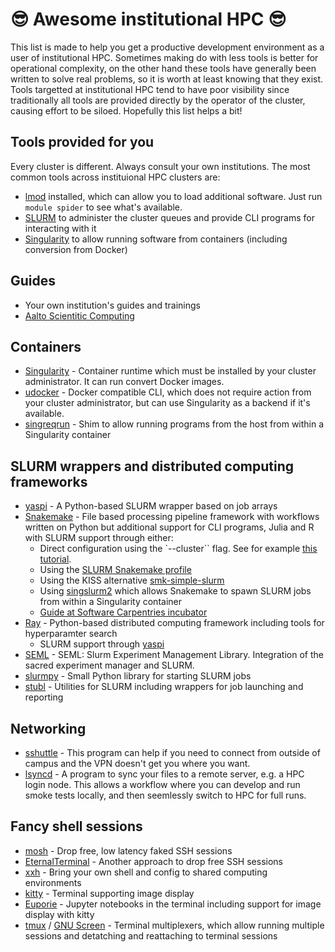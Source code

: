# 😎 Awesome institutional HPC 😎

This list is made to help you get a productive development environment as a user of institutional HPC. Sometimes making do with less tools is better for operational complexity, on the other hand these tools have generally been written to solve real problems, so it is worth at least knowing that they exist. Tools targetted at institutional HPC tend to have poor visibility since traditionally all tools are provided directly by the operator of the cluster, causing effort to be siloed. Hopefully this list helps a bit!

## Tools provided for you

Every cluster is different. Always consult your own institutions. The most common tools across instituional HPC clusters are:

 * [lmod](https://lmod.readthedocs.io/en/latest/index.html) installed, which can allow you to load additional software. Just run `module spider` to see what's available.
 * [SLURM](https://slurm.schedmd.com/slurm.html) to administer the cluster queues and provide CLI programs for interacting with it
 * [Singularity](https://sylabs.io/) to allow running software from containers (including conversion from Docker)

## Guides

 * Your own institution's guides and trainings
 * [Aalto Scientitic Computing ](https://scicomp.aalto.fi/)

## Containers

 * [Singularity](https://sylabs.io/) - Container runtime which must be installed by your cluster administrator. It can run convert Docker images. 
 * [udocker](https://github.com/indigo-dc/udocker) - Docker compatible CLI, which does not require action from your cluster administrator, but can use Singularity as a backend if it's available.
 * [singreqrun](https://github.com/frankier/singreqrun/) - Shim to allow running programs from the host from within a Singularity container

## SLURM wrappers and distributed computing frameworks

 * [yaspi](https://github.com/albanie/yaspi) - A Python-based SLURM wrapper based on job arrays
 * [Snakemake](https://github.com/snakemake/snakemake) - File based processing pipeline framework with workflows written on Python but additional support for CLI programs, Julia and R  with SLURM support through either:
   * Direct configuration using the `--cluster`` flag. See for example [this tutorial](https://carpentries-incubator.github.io/workflows-snakemake/09-cluster/index.html).
   * Using the [SLURM Snakemake profile](https://github.com/Snakemake-Profiles/slurm)
   * Using the KISS alternative [smk-simple-slurm](https://github.com/jdblischak/smk-simple-slurm)
   * Using [singslurm2](https://github.com/frankier/singslurm2) which allows Snakemake to spawn SLURM jobs from within a Singularity container
   * [Guide at Software Carpentries incubator](https://carpentries-incubator.github.io/workflows-snakemake/)
 * [Ray](https://www.ray.io/) - Python-based distributed computing framework including tools for hyperparamter search
   * SLURM support through [yaspi](https://github.com/albanie/yaspi)
 * [SEML](https://github.com/TUM-DAML/seml) - SEML: Slurm Experiment Management Library. Integration of the sacred experiment manager and SLURM.
 * [slurmpy](https://github.com/brentp/slurmpy) - Small Python library for starting SLURM jobs
 * [stubl](https://github.com/ubccr/stubl) - Utilities for SLURM including wrappers for job launching and reporting

## Networking

 * [sshuttle](https://github.com/sshuttle/sshuttle) - This program can help if you need to connect from outside of campus and the VPN doesn't get you where you want.
 * [lsyncd](https://github.com/lsyncd/lsyncd) - A program to sync your files to a remote server, e.g. a HPC login node. This allows a workflow where you can develop and run smoke tests locally, and then seemlessly switch to HPC for full runs.

## Fancy shell sessions

 * [mosh](https://mosh.org/) - Drop free, low latency faked SSH sessions
 * [EternalTerminal](https://github.com/MisterTea/EternalTerminal) - Another approach to drop free SSH sessions
 * [xxh](https://github.com/xxh/xxh) - Bring your own shell and config to shared computing environments
 * [kitty](https://sw.kovidgoyal.net/kitty/) - Terminal supporting image display
 * [Euporie](https://github.com/joouha/euporie) - Jupyter notebooks in the terminal including support for image display with kitty
 * [tmux](https://github.com/tmux/tmux) / [GNU Screen](https://www.gnu.org/software/screen/) - Terminal multiplexers, which allow running multiple sessions and detatching and reattaching to terminal sessions
